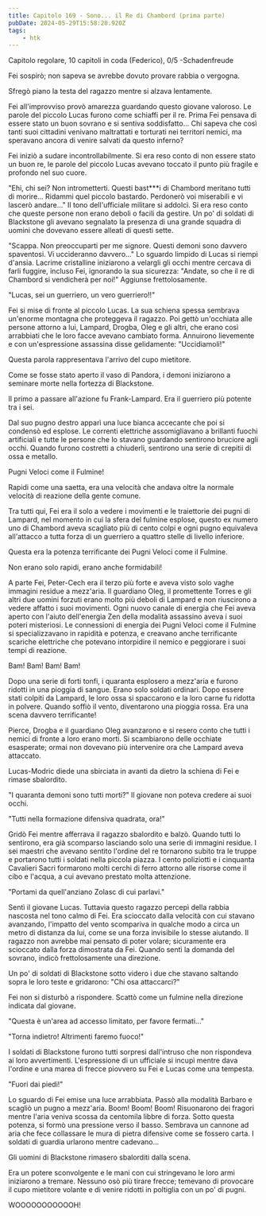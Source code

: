 ```yaml
---
title: Capitolo 169 - Sono... il Re di Chambord (prima parte)
pubDate: 2024-05-29T15:58:20.920Z
tags:
    - htk
---
```



Capitolo regolare,
10 capitoli in coda (Federico), 0/5
-Schadenfreude


Fei sospirò; non sapeva se avrebbe dovuto provare rabbia o vergogna.


Sfregò piano la testa del ragazzo mentre si alzava lentamente.


Fei all'improvviso provò amarezza guardando questo giovane valoroso. Le parole del piccolo Lucas furono come schiaffi per il re. Prima Fei pensava di essere stato un buon sovrano e si sentiva soddisfatto... Chi sapeva che così tanti suoi cittadini venivano maltrattati e torturati nei territori nemici, ma speravano ancora di venire salvati da questo inferno?


Fei iniziò a sudare incontrollabilmente. Si era reso conto di non essere stato un buon re, le parole del piccolo Lucas avevano toccato il punto più fragile e profondo nel suo cuore.


"Ehi, chi sei? Non intrometterti. Questi bast***i di Chambord meritano tutti di morire... Ridammi quel piccolo bastardo. Perdonerò voi miserabili e vi lascerò andare..." Il tono dell'ufficiale militare si addolcì.
Si era reso conto che queste persone non erano deboli o  facili da gestire. Un po' di soldati di Blackstone gli avevano segnalato la presenza di una grande squadra di uomini che dovevano essere alleati di questi sette.


"Scappa. Non preoccuparti per me signore. Questi demoni sono davvero spaventosi. Vi uccideranno davvero..." Lo sguardo limpido di Lucas si riempì d'ansia. Lacrime cristalline iniziarono a velargli gli occhi mentre cercava di farli fuggire, incluso Fei, ignorando la sua sicurezza: "Andate, so che il re di Chambord si vendicherà per noi!" Aggiunse frettolosamente.


"Lucas, sei un guerriero, un vero guerriero!!"


Fei si mise di fronte al piccolo Lucas. La sua schiena spessa sembrava un'enorme montagna che proteggeva il ragazzo. Poi gettò un'occhiata alle persone attorno a lui, Lampard, Drogba, Oleg e gli altri, che erano così arrabbiati che le loro facce avevano cambiato forma. Annuirono lievemente e con un'espressione assassina disse gelidamente: "Uccidiamoli!"


Questa parola rappresentava l'arrivo del cupo mietitore.


Come se fosse stato aperto il vaso di Pandora, i demoni iniziarono a seminare morte nella fortezza di Blackstone.


Il primo a passare all'azione fu Frank-Lampard. Era il guerriero più potente tra i sei.


Dal suo pugno destro apparì una luce bianca accecante che poi si condensò ed esplose. Le correnti elettriche assomigliavano a brillanti fuochi artificiali e tutte le persone che lo stavano guardando sentirono bruciore agli occhi. Quando furono costretti a chiuderli, sentirono una serie di crepitii di ossa e metallo.


Pugni Veloci come il Fulmine!


Rapidi come una saetta, era una velocità che andava oltre la normale velocità di reazione della gente comune.


Tra tutti qui, Fei era il solo a vedere i movimenti e le traiettorie dei pugni di Lampard, nel momento in cui la sfera del fulmine esplose, questo ex numero uno di Chambord aveva scagliato più di cento colpi e ogni pugno equivaleva all'attacco a tutta forza di un guerriero a quattro stelle di livello inferiore.


Questa era la potenza terrificante dei Pugni Veloci come il Fulmine.


Non erano solo rapidi, erano anche formidabili!


A parte Fei, Peter-Cech era il terzo più forte e aveva visto solo vaghe immagini residue a mezz'aria. Il guardiano Oleg, il promettente Torres e gli altri due uomini forzuti erano molto più deboli di Lampard e non riuscirono a vedere affatto i suoi movimenti. Ogni nuovo canale di energia che Fei aveva aperto con l'aiuto dell'energia Zen della modalità assassino aveva i suoi poteri misteriosi.
Le connessioni di energia dei Pugni Veloci come il Fulmine si specializzavano in rapidità e potenza, e creavano anche terrificante scariche elettriche che potevano intorpidire il nemico e peggiorare i suoi tempi di reazione.


Bam! Bam! Bam! Bam!


Dopo una serie di forti tonfi, i quaranta esplosero a mezz'aria e furono ridotti in una pioggia di sangue. Erano solo soldati ordinari. Dopo essere stati colpiti da Lampard, le loro ossa si spaccarono e la loro carne fu ridotta in polvere. Quando soffiò il vento, diventarono una pioggia rossa. Era una scena davvero terrificante!


Pierce, Drogba e il guardiano Oleg avanzarono e si resero conto che tutti i nemici di fronte a loro erano morti. Si scambiarono delle occhiate esasperate; ormai non dovevano più intervenire ora che Lampard aveva attaccato.


Lucas-Modric diede una sbirciata in avanti da dietro la schiena di Fei e rimase sbalordito.


"I quaranta demoni sono tutti morti?" Il giovane non poteva credere ai suoi occhi.


"Tutti nella formazione difensiva quadrata, ora!"


Gridò Fei mentre afferrava il ragazzo sbalordito e balzò. Quando tutti lo sentirono, era già scomparso lasciando solo una serie di immagini residue. I sei maestri che avevano sentito l'ordine del re tornarono subito tra le truppe e portarono tutti i soldati nella piccola piazza. I cento poliziotti e i cinquanta Cavalieri Sacri formarono molti cerchi di ferro attorno alle risorse come il cibo e l'acqua, a cui avevano prestato molta attenzione.


"Portami da quell'anziano Zolasc di cui parlavi."


Sentì il giovane Lucas. Tuttavia questo ragazzo percepì della rabbia nascosta nel tono calmo di Fei. Era scioccato dalla velocità con cui stavano avanzando, l'impatto del vento scompariva in qualche modo a circa un metro di distanza da lui, come se una forza invisibile lo stesse aiutando. Il ragazzo non avrebbe mai pensato di poter volare; sicuramente era scioccato dalla forza dimostrata da Fei. Quando sentì la domanda del sovrano, indicò frettolosamente una direzione.


Un po' di soldati di Blackstone sotto videro i due che stavano saltando sopra le loro teste e gridarono: "Chi osa attaccarci?"


Fei non si disturbò a rispondere. Scattò come un fulmine nella direzione indicata dal giovane.


"Questa è un'area ad accesso limitato, per favore fermati..."


"Torna indietro! Altrimenti faremo fuoco!"


I soldati di Blackstone furono tutti sorpresi dall'intruso che non rispondeva ai loro avvertimenti. L'espressione di un ufficiale si incupì mentre dava l'ordine e una marea di frecce piovvero su Fei e Lucas come una tempesta.


"Fuori dai piedi!"


Lo sguardo di Fei emise una luce arrabbiata. Passò alla modalità Barbaro e scagliò un pugno a mezz'aria. Boom! Boom! Boom! Risuonarono dei fragori mentre l'aria veniva scossa da centomila libbre di forza. Sotto questa potenza, si formò una pressione verso il basso. Sembrava un cannone ad aria che fece collassare le mura di pietra difensive come se fossero carta. I soldati di guardia urlarono mentre cadevano...


Gli uomini di Blackstone rimasero sbalorditi dalla scena.


Era un potere sconvolgente e le mani con cui stringevano le loro armi iniziarono a tremare. Nessuno osò più tirare frecce; temevano di provocare il cupo mietitore volante e di venire ridotti in poltiglia con un po' di pugni.


WOOOOOOOOOOOH!





